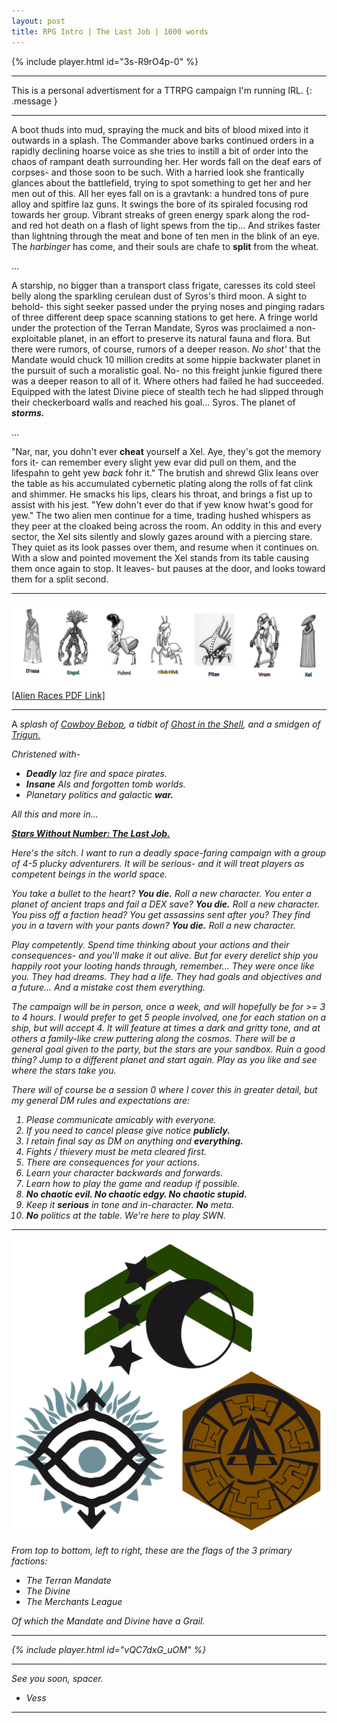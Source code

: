 ```yaml
---
layout: post
title: RPG Intro | The Last Job | 1000 words
---
```


{% include player.html id="3s-R9rO4p-0" %}

<hr>

This is a personal advertisment for a TTRPG campaign I'm running IRL.
{: .message }

<hr>

A boot thuds into mud, spraying the muck and bits of blood mixed into it outwards in a splash. The Commander above barks continued orders in a rapidly declining hoarse voice as she tries to instill a bit of order into the chaos of rampant death surrounding her. Her words fall on the deaf ears of corpses- and those soon to be such. With a harried look she frantically glances about the battlefield, trying to spot something to get her and her men out of this. All her eyes fall on is a gravtank: a hundred tons of pure alloy and spitfire laz guns. It swings the bore of its spiraled focusing rod towards her group. Vibrant streaks of green energy spark along the rod- and red hot death on a flash of light spews from the tip... And strikes faster than lightning through the meat and bone of ten men in the blink of an eye. The <em>harbinger</em> has come, and their souls are chafe to <strong>split</strong> from the wheat.

...

A starship, no bigger than a transport class frigate, caresses its cold steel belly along the sparkling cerulean dust of Syros's third moon. A sight to behold- this sight seeker passed under the prying noses and pinging radars of three different deep space scanning stations to get here. A fringe world under the protection of the Terran Mandate, Syros was proclaimed a non-exploitable planet, in an effort to preserve its natural fauna and flora. But there were rumors, of course, rumors of a deeper reason. <em>No shot'</em> that the Mandate would chuck 10 million credits at some hippie backwater planet in the pursuit of such a moralistic goal. No- no this freight junkie figured there was a deeper reason to all of it. Where others had failed he had succeeded. Equipped with the latest Divine piece of stealth tech he had slipped through their checkerboard walls and reached his goal... Syros. The planet of <em><strong>storms.</strong></em>

...

"Nar, nar, you dohn't ever <strong>cheat</strong> yourself a Xel. Aye, they's got the memory fors it- can remember every slight yew evar did pull on them, and the lifespahn to geht yew <em>back</em> fohr it." The brutish and shrewd Glix leans over the table as his accumulated cybernetic plating along the rolls of fat clink and shimmer. He smacks his lips, clears his throat, and brings a fist up to assist with his jest. "Yew dohn't ever do that if yew know hwat's good for yew." The two alien men continue for a time, trading hushed whispers as they peer at the cloaked being across the room. An oddity in this and every sector, the Xel sits silently and slowly gazes around with a piercing stare. They quiet as its look passes over them, and resume when it continues on. With a slow and pointed movement the Xel stands from its table causing them once again to stop. It leaves- but pauses at the door, and looks toward them for a split second.

<hr>

![Races](/assets/races.png "A picture of blobby aliens.")

<a href="/assets/races.pdf">[Alien Races PDF Link]</a>

<hr>

A <em>splash<em> of <a href="https://www.youtube.com/watch?v=EL-D9LrFJd4">Cowboy Bebop</a>, a <em>tidbit</em> of <a href="https://www.youtube.com/watch?v=sAzVt87G5Cs">Ghost in the Shell</a>, and a <em>smidgen</em> of <a href="https://www.youtube.com/watch?v=4OxFSy8G5wk">Trigun.</a>

Christened with-

- <strong>Deadly</strong> laz fire and space pirates.
- <strong>Insane</strong> AIs and forgotten tomb worlds.
- Planetary politics and galactic <strong>war.</strong>

All this and more in...

<strong><u>Stars Without Number: <em>The Last Job.</em></u></strong>

Here's the sitch. I want to run a deadly space-faring campaign with a group of 4-5 plucky adventurers.
It will be serious- and it will treat players as <em>competent</em> beings in the world space.

You take a bullet to the heart? <strong>You die.</strong> <em>Roll a new character.</em>
You enter a planet of ancient traps and fail a DEX save? <strong>You die.</strong> <em>Roll a new character.</em>
You piss off a faction head? You get assassins sent after you? They find you in a tavern with your pants down?
<strong>You die.</strong> <em>Roll a new character.</em>

Play competently. Spend time thinking about your actions and their consequences- and you'll make it out alive.
But for every derelict ship you happily root your looting hands through, remember... They were once like you.
They had dreams. They had a life. They had goals and objectives and a future... And a mistake <em>cost them everything.</em>

The campaign will be in person, once a week, and will hopefully be for >= 3 to 4 hours.
I would prefer to get 5 people involved, one for each station on a ship, but will accept 4.
It will feature at times a dark and gritty tone, and at others a family-like crew puttering along the cosmos.
There will be a general goal given to the party, but the stars are your sandbox.
Ruin a good thing? Jump to a different planet and start again.
Play as you like and see where the stars take you.

There will of course be a session 0 where I cover this in greater detail, but my general DM rules and expectations are:

1. Please communicate amicably with everyone.
2. If you need to cancel please give notice <strong>publicly.</strong>
3. I retain final say as DM on <em>anything</em> and <strong>everything.</strong>
4. Fights / thievery must be meta cleared first.
5. There are <em>consequences</em> for your actions.
7. Learn your character backwards and forwards.
8. Learn how to play the game and readup if possible.
8. <strong>No chaotic evil. No chaotic edgy. No chaotic stupid.</strong>
9. Keep it <strong>serious</strong> in tone and in-character. <strong>No</strong> meta.
10. <strong>No</strong> politics at the table. We're here to play <em>SWN.</em>

<hr>

![Flags](/assets/flags.png "A picture of kitchen utensils.")

From top to bottom, left to right, these are the flags of the 3 primary factions:

- The Terran Mandate
- The Divine
- The Merchants League

Of which the Mandate and Divine have a Grail.

<hr>

{% include player.html id="vQC7dxG_uOM" %}

<hr>

See you soon, spacer.

- Vess

<hr>
